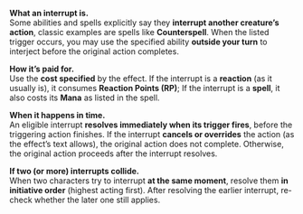 **What an interrupt is.**  
Some abilities and spells explicitly say they **interrupt another creature’s action**, classic examples are spells like **Counterspell**. When the listed trigger occurs, you may use the specified ability **outside your turn** to interject before the original action completes.

**How it’s paid for.**  
Use the **cost specified** by the effect. If the interrupt is a **reaction** (as it usually is), it consumes **Reaction Points (RP)**; If the interrupt is a **spell**, it also costs its **Mana** as listed in the spell.

**When it happens in time.**  
An eligible interrupt **resolves immediately when its trigger fires**, before the triggering action finishes. If the interrupt **cancels or overrides** the action (as the effect’s text allows), the original action does not complete. Otherwise, the original action proceeds after the interrupt resolves.

**If two (or more) interrupts collide.**  
When two characters try to interrupt **at the same moment**, resolve them **in initiative order** (highest acting first). After resolving the earlier interrupt, re-check whether the later one still applies.